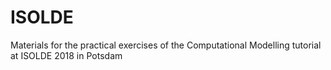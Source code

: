 # ISOLDE
Materials for the practical exercises of the Computational Modelling tutorial at ISOLDE 2018 in Potsdam
